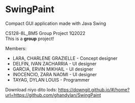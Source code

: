 # SwingPaint
Compact GUI application made with Java Swing

CS128-8L_BM5 Group Project 1Q2022\
This is a **group** project!

Members: 
 * LARA, CHARLENE GRAZIELLE - Concept designer
 * DELFIN, IVAN ZACHARRIA - UI designer
 * GARCIA, ERVIN MIKHAIL - UI designer
 * INOCENCIO, ZARA NAOMI - UI designer
 * TAYAG, DYLAN LOUIS - Programmer

Download niyo dito lods:
https://downgit.github.io/#/home?url=https://github.com/ghandylan/SwingPaint
